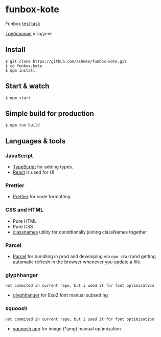# funbox-kote
 Funbox [test task](https://funbox.ru/vacancies/html-css-js-developer)

 [Требования](REQUIREMENTS.md) к задаче

## Install

    $ git clone https://github.com/ashmee/funbox-kote.git
    $ cd funbox-kote
    $ npm install

## Start & watch

    $ npm start

## Simple build for production

    $ npm run build


## Languages & tools

### JavaScript

- [TypeScript](https://www.typescriptlang.org/) for adding types.
- [React](http://facebook.github.io/react) is used for UI.

### Prettier

- [Prettier](https://prettier.io/) for code formatting

### CSS and HTML

- Pure HTML
- Pure CSS
- [classnames](https://www.npmjs.com/package/classnames) utility for conditionally joining classNames together

### Parcel

- [Parcel](https://parceljs.org/) for bundling in prod and developing via ```npm start```and getting automatic refresh in the browser whenever you update a file.

### glyphhanger 

```not commited in current repo, but i used it for font optimisation```

- [glyphhanger](https://github.com/filamentgroup/glyphhanger) for Exo2 font manual subsetting

### squoosh 

```not commited in current repo, but i used it for font optimisation```

- [squoosh app](https://squoosh.app/) for image (*.png) manual optimization 
